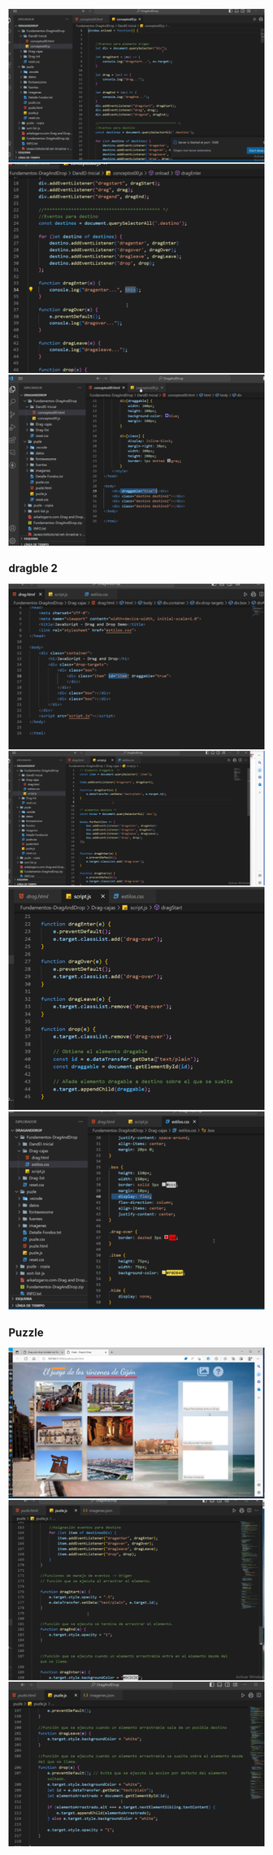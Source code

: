 ![](dnd1.png)
![](dnd2.png)
![](dndhtml.png)

## dragble 2
![](drag1.png)
![](drag2.png)
![](drag3.png)
![](dragcss.png)

## Puzzle
![](vistapuzzle.png)
![](puzzle1.png)
![](puzzle2.png)